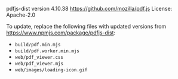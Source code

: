 pdfjs-dist version 4.10.38
https://github.com/mozilla/pdf.js
License: Apache-2.0

To update, replace the following files with updated versions from https://www.npmjs.com/package/pdfjs-dist:
* `build/pdf.min.mjs`
* `build/pdf.worker.min.mjs`
* `web/pdf_viewer.css`
* `web/pdf_viewer.mjs`
* `web/images/loading-icon.gif`
